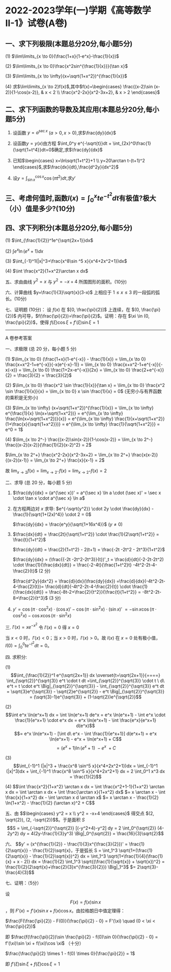 

# 2022-2023学年(一)学期《高等数学Ⅱ-1》试卷(A卷)

## 一、求下列极限(本题总分20分,每小题5分)

(1) $\lim\limits_{x \to 0}(\frac{1+x}{1-e^x}-\frac{1}{x})$

(2) $\lim\limits_{x \to 0}\frac{x^2sin^{\frac{1}{x}}}{\tan x}$

(3) $\lim\limits_{x \to \infty}(x+\sqrt{1+x^2})^{\frac{1}{x}}$

(4) 求$\lim\limits_{x \to 2}f(x)$,其中$f(x)=\begin{cases} \frac{(x-2)\sin (x-2)}{1-\cos(x-2)}, & x < 2 \\ \frac{x^2-2x}{x^2-3x+2}, & x > 2 \end{cases}$

## 二、求下列函数的导数及其应用(本题总分20分,每小题5分)

1. 设函数 $y=a^{\sec x}$ $(a>0,x>0)$,求$\frac{dy}{dx}$

2. 设函数$y=y(x)$由方程 $\int_0^y e^{-\sqrt{t}}dt + \int_{2x}^0\frac{1}{\sqrt{1+t^4}}dt=0$确定,求$\frac{dy}{dx}$

3. 已知$\begin{cases} x=\ln\sqrt{1+t^2}+1 \\ y=20\arctan t-(t+1)^2 \end{cases}$,求$\frac{dx}{dt},\frac{d^2y}{dx^2}$

4. 设$y=\int_{\sin x}^{\cos x}\cos(πt^2)dt$,求$y'$

## 三、考虑何值时,函数$I(x)=\int_0^x te^{-t^2}dt$有极值?极大（小）值是多少?(10分)

## 四、求下列积分(本题总分20分,每小题5分)

(1) $\int_{\frac{1}{2}}^1e^{\sqrt{2x+1}}dx$

(2) $\int e^x\ln(e^x+1)dx$

(3) $\int_{-1}^1(|x|^3+\frac{x^8\sin ^5 x}{x^4+2x^2+1})dx$

(4) $\int \frac{x^2}{1+x^2}\arctan x dx$

五、求由曲线 $y^2=x$ 与 $y^2=-x+4$ 所围图形的面积。(10分)

六、计算曲线 $y=\frac{1}{3}\sqrt{x}(3-x)$ 上相应于 $1 \le x \le 3$ 的一段弧的弧长。(10分)

七、证明题 (10分)：
设 $f(x)$ 在 $[0, \frac{\pi}{2}]$ 上连续，在 $(0, \frac{\pi}{2})$ 内可导，$f(\frac{\pi}{2})=\frac{\pi}{2}$。证明：存在 $\xi \in (0, \frac{\pi}{2})$，使得 $f(\xi)\cos\xi + f'(\xi)\sin\xi = 1$


---

A 卷参考答案

一、求极限 (总 20 分，每小题 5 分)

(1) $\lim_{x \to 0} (\frac{1+x}{1-e^{-x}} - \frac{1}{x}) = \lim_{x \to 0} \frac{x+x^2-1+e^{-x}}{-x(e^{-x}-1)} = \lim_{x \to 0} \frac{x+x^2-1+e^{-x}}{-x(-x)} = \lim_{x \to 0} \frac{1+2x-e^{-x}}{2x} = \lim_{x \to 0} \frac{2+e^{-x}}{2} = \frac{3}{2} = \frac{3}{2}$

(2) $\lim_{x \to 0} \frac{x^2 \sin \frac{1}{x}}{\tan x} = \lim_{x \to 0} \frac{x^2 \sin \frac{1}{x}}{x} = \lim_{x \to 0} x \sin \frac{1}{x} = 0$ (无穷小与有界函数的乘积是无穷小)

(3) $\lim_{x \to \infty} (x+\sqrt{1+x^2})^{\frac{1}{x}} = \lim_{x \to \infty} e^{\frac{1}{x} \ln(x+\sqrt{1+x^2})} = e^{\lim_{x \to \infty} \frac{\ln(x+\sqrt{1+x^2})}{x}} = e^{\lim_{x \to \infty} \frac{1}{x+\sqrt{1+x^2}} (1+\frac{x}{\sqrt{1+x^2}})} = e^{\lim_{x \to \infty} \frac{1}{\sqrt{1+x^2}}} = e^0 = 1$

(4) $\lim_{x \to 2^-} \frac{(x-2)\sin(x-2)}{1-\cos(x-2)} = \lim_{x \to 2^-} \frac{(x-2)(x-2)}{\frac{1}{2}(x-2)^2} = 2$

$\lim_{x \to 2^+} \frac{x^2-2x}{x^2-3x+2} = \lim_{x \to 2^+} \frac{x(x-2)}{(x-2)(x-1)} = \lim_{x \to 2^+} \frac{x}{x-1} = 2$

故 $\lim_{x \to 2} f(x) = \lim_{x \to 2^-} f(x) = \lim_{x \to 2^+} f(x) = 2$

二、求导 (总 20 分，每小题 5 分)

1. $\frac{dy}{dx} = (a^{\sec x})' = a^{\sec x} \ln a \cdot (\sec x)' = \sec x \cdot \tan x \cdot a^{\sec x} \ln a$

2. 在方程两边对 $x$ 求导: $e^{-\sqrt{y^2}} \cdot 2y \cdot \frac{dy}{dx} - \frac{1}{\sqrt{1+(2x)^4}} \cdot 2 = 0$

   $\frac{dy}{dx} = \frac{e^y}{\sqrt{1+16x^4}}$   ($y \neq 0$)
3. $\frac{dx}{dt} = \frac{2t}{\sqrt{1+t^2}} \cdot \frac{1}{2\sqrt{1+t^2}} = \frac{t}{1+t^2}$

   $\frac{dy}{dt} = \frac{2}{1+t^2} - 2(t+1) = \frac{-2t -2t^2 - 2t^3}{1+t^2}$

   $\frac{dy}{dx} = (\frac{{-2t -2t^2-2t^3}}{t})'_t = \frac{d}{dt}(-2-2t-2t^2) \cdot \frac{1}{\frac{dx}{dt}} = \frac{-2-4t}{\frac{1+t^2}t} -4t^2-2t-4-\frac{2}{t}$    (2 分)

   $\frac{d^2y}{dx^2} = \frac{d}{dx}(\frac{dy}{dx}) =\frac{d}{dx}(-4t^2-2t-4-\frac{2}{t})= \frac{d}{dt}(-4t^2-2t-4-\frac{2}{t}) \cdot \frac{1}{\frac{dx}{dt}} = \frac{-8t-2+\frac{2}{t^2}}{\frac{t}{1+t^2}} = -8t^2-2t-8+\frac{2}{t^3}$ (3 分)



4. $y' = \cos(\pi \cdot \cos^2 x) \cdot (\cos x)' - \cos(\pi \cdot \sin^2 x) \cdot (\sin x)'$
   $= -\sin x \cos(\pi \cdot \cos^2 x) - \cos x \cos(\pi \cdot \sin^2 x)$

三. $I'(x) = xe^{-x^2}$        令 $I'(x) = 0$ 得 $x=0$

当 $x<0$ 时，$I'(x) < 0$；当 $x>0$ 时，$I'(x) > 0$。故 $I(x)$ 在 $x=0$ 处有极小值，$I(0) = \int_0^0 te^{-t^2} dt = 0$。

四. 求积分:

(1) $$\int_{\frac{1}{2}}^1 e^{\sqrt{2x+1}} dx \overset{t=\sqrt{2x+1}}{====} \int_{\sqrt{2}}^{\sqrt{3}} e^t \cdot t dt =\int_{\sqrt{2}}^{\sqrt{3}}  \cdot t \ d\ e^t = t \cdot e^t \Big|_{\sqrt{2}}^{\sqrt{3}} - \int_{\sqrt{2}}^{\sqrt{3}} e^t dt = \sqrt{3}e^{\sqrt{3}} - \sqrt{2}e^{\sqrt{2}} - e^t \Big|_{\sqrt{2}}^{\sqrt{3}} = (\sqrt{3}-1)e^{\sqrt{3}} + (1-\sqrt{2})e^{\sqrt{2}}$$

(2) $$\int e^x \ln(e^x+1) dx = \int \ln(e^x+1) de^x = e^x \ln(e^x+1) - \int e^x \cdot \frac{1}{e^x+1} \cdot e^x dx = e^x \ln(e^x+1) - \int \frac{e^x}{e^x+1} d(e^x)$$
    $$= e^x \ln(e^x+1) - [\int d\ e^x - \int \frac{1}{e^x+1}] d(e^x+1) = e^x \ln(e^x+1) - e^x + \ln(e^x+1) + C$$
 $$=(e^x+1) \ln(e^x+1)\ - e^x \ + C$$


(3) $$\int_{-1}^1 (|x|^3 + \frac{x^8 \sin^5 x}{x^4+2x^2+1})dx = \int_{-1}^1 (|x|^3)dx + \int_{-1}^1 \frac{x^8 \sin^5 x}{x^4+2x^2+1} dx = 2 \int_0^1 x^3 dx = \frac{1}{2}$$

(4) $$\int \frac{x^2}{1+x^2} \arctan x dx = \int \frac{x^2+1-1}{1+x^2} \arctan x dx = \int \arctan x dx + \int \frac{\arctan x}{1+x^2} dx$
$= x \arctan x - \int \frac{x}{1+x^2} dx - \int \arctan x d \arctan x$
$= x \arctan x - \frac{1}{2} \ln(1+x^2) - \frac{1}{2} (\arctan x)^2 + C$$

五、由 $$\begin{cases} y^2 = x \\ y^2 = -x+4 \end{cases}$ 得交点 $(2, \sqrt{2}), (2, -\sqrt{2})$$。于是面积 $S$
$$S = \int_{-\sqrt{2}}^{\sqrt{2}} [(-y^2+4)-y^2] dy = 2 \int_0^{\sqrt{2}} (4-2y^2) dy = 4(2y-\frac{1}{3}y^3) \Big|_0^{\sqrt{2}} = \frac{16}{3}\sqrt{2}$$

六、 $$y' = (x^{\frac{1}{2}} - \frac{1}{3}x^{\frac{3}{2}})' = \frac{1}{2\sqrt{x}} - \frac{1}{2}\sqrt{x}，于是弧长
S = \int_1^3 \sqrt{1+(\frac{1}{2\sqrt{x}} - \frac{1}{2}\sqrt{x})^2} dx = \int_1^3 \sqrt{1+\frac{1}{4}(\frac{1}{x} + x - 2)} dx = \frac{1}{2} \int_1^3 \sqrt{(\frac{1}{\sqrt{x}} + \sqrt{x})^2} = \frac{1}{2}(2\sqrt{x}+\frac{2}{3}x^{\frac{3}{2}}) \Big|_1^3$
$= 2\sqrt{3}-\frac{4}{3}$$


七、证明：（5分）

设 $$F(x) = f(x)\sin x$$，则 $F'(x) = f'(x)\sin x + f(x)\cos x$。由拉格朗日中值定理得：

$\frac{F(\frac{\pi}{2}) - F(0)}{\frac{\pi}{2} - 0} = F'(\xi) \quad (0 < \xi < \frac{\pi}{2})$

即 $\frac{f(\frac{\pi}{2})\sin \frac{\pi}{2} - f(0)\sin 0}{\frac{\pi}{2} - 0} = f'(\xi)\sin \xi + f(\xi)\cos \xi$ （十分）

$\frac{\frac{\pi}{2} \times 1 - f(0) \times 0}{\frac{\pi}{2}} = 1$

即 $f'(\xi)\sin \xi + f(\xi)\cos \xi = 1$
